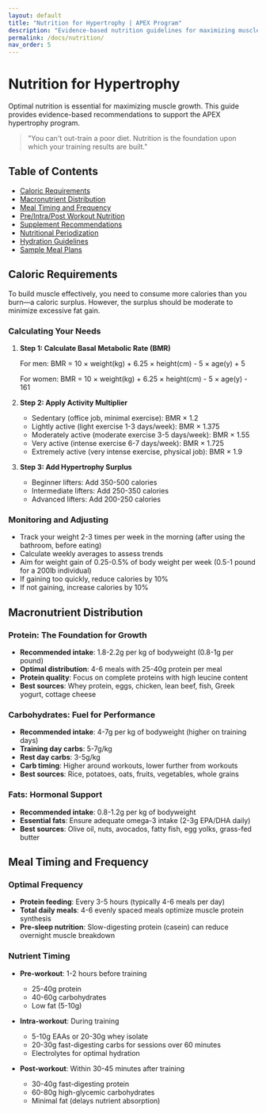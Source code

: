 ```yaml
---
layout: default
title: "Nutrition for Hypertrophy | APEX Program"
description: "Evidence-based nutrition guidelines for maximizing muscle growth on the APEX hypertrophy program"
permalink: /docs/nutrition/
nav_order: 5
---
```


# Nutrition for Hypertrophy

Optimal nutrition is essential for maximizing muscle growth. This guide provides evidence-based recommendations to support the APEX hypertrophy program.

> "You can't out-train a poor diet. Nutrition is the foundation upon which your training results are built."

## Table of Contents

- [Caloric Requirements](#caloric-requirements)
- [Macronutrient Distribution](#macronutrient-distribution)
- [Meal Timing and Frequency](#meal-timing-and-frequency)
- [Pre/Intra/Post Workout Nutrition](#preintrapost-workout-nutrition)
- [Supplement Recommendations](#supplement-recommendations)
- [Nutritional Periodization](#nutritional-periodization)
- [Hydration Guidelines](#hydration-guidelines)
- [Sample Meal Plans](#sample-meal-plans)

## Caloric Requirements

To build muscle effectively, you need to consume more calories than you burn—a caloric surplus. However, the surplus should be moderate to minimize excessive fat gain.

### Calculating Your Needs

1. **Step 1: Calculate Basal Metabolic Rate (BMR)**

   For men:
   BMR = 10 × weight(kg) + 6.25 × height(cm) - 5 × age(y) + 5

   For women:
   BMR = 10 × weight(kg) + 6.25 × height(cm) - 5 × age(y) - 161

2. **Step 2: Apply Activity Multiplier**

   - Sedentary (office job, minimal exercise): BMR × 1.2
   - Lightly active (light exercise 1-3 days/week): BMR × 1.375
   - Moderately active (moderate exercise 3-5 days/week): BMR × 1.55
   - Very active (intense exercise 6-7 days/week): BMR × 1.725
   - Extremely active (very intense exercise, physical job): BMR × 1.9

3. **Step 3: Add Hypertrophy Surplus**

   - Beginner lifters: Add 350-500 calories
   - Intermediate lifters: Add 250-350 calories
   - Advanced lifters: Add 200-250 calories

### Monitoring and Adjusting

- Track your weight 2-3 times per week in the morning (after using the bathroom, before eating)
- Calculate weekly averages to assess trends
- Aim for weight gain of 0.25-0.5% of body weight per week (0.5-1 pound for a 200lb individual)
- If gaining too quickly, reduce calories by 10%
- If not gaining, increase calories by 10%

## Macronutrient Distribution

### Protein: The Foundation for Growth

- **Recommended intake**: 1.8-2.2g per kg of bodyweight (0.8-1g per pound)
- **Optimal distribution**: 4-6 meals with 25-40g protein per meal
- **Protein quality**: Focus on complete proteins with high leucine content
- **Best sources**: Whey protein, eggs, chicken, lean beef, fish, Greek yogurt, cottage cheese

### Carbohydrates: Fuel for Performance

- **Recommended intake**: 4-7g per kg of bodyweight (higher on training days)
- **Training day carbs**: 5-7g/kg
- **Rest day carbs**: 3-5g/kg
- **Carb timing**: Higher around workouts, lower further from workouts
- **Best sources**: Rice, potatoes, oats, fruits, vegetables, whole grains

### Fats: Hormonal Support

- **Recommended intake**: 0.8-1.2g per kg of bodyweight
- **Essential fats**: Ensure adequate omega-3 intake (2-3g EPA/DHA daily)
- **Best sources**: Olive oil, nuts, avocados, fatty fish, egg yolks, grass-fed butter

## Meal Timing and Frequency

### Optimal Frequency

- **Protein feeding**: Every 3-5 hours (typically 4-6 meals per day)
- **Total daily meals**: 4-6 evenly spaced meals optimize muscle protein synthesis
- **Pre-sleep nutrition**: Slow-digesting protein (casein) can reduce overnight muscle breakdown

### Nutrient Timing

- **Pre-workout**: 1-2 hours before training
  - 25-40g protein
  - 40-60g carbohydrates
  - Low fat (5-10g)

- **Intra-workout**: During training
  - 5-10g EAAs or 20-30g whey isolate
  - 20-30g fast-digesting carbs for sessions over 60 minutes
  - Electrolytes for optimal hydration

- **Post-workout**: Within 30-45 minutes after training
  - 30-40g fast-digesting protein
  - 60-80g high-glycemic carbohydrates
  - Minimal fat (delays nutrient absorption)